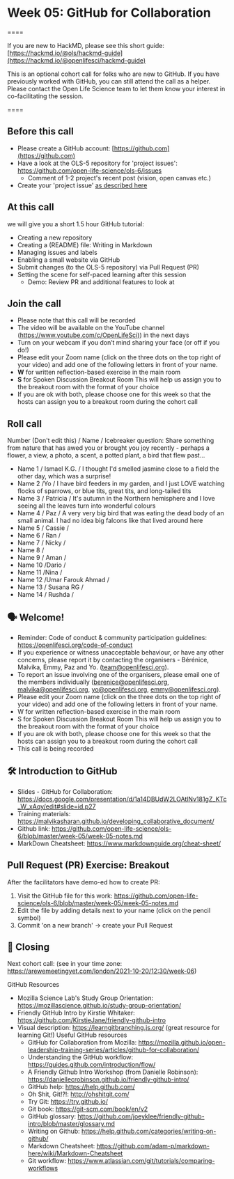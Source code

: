 # Week 05: GitHub for Collaboration
====

If you are new to HackMD, please see this short guide: [https://hackmd.io/@ols/hackmd-guide](https://hackmd.io/@openlifesci/hackmd-guide)

This is an optional cohort call for folks who are new to GitHub. 
If you have previously worked with GitHub, you can still attend the call as a helper.
Please contact the Open Life Science team to let them know your interest in co-facilitating the session.

====
  
## Before this call

- Please create a GitHub account: [https://github.com](https://github.com)
- Have a look at the OLS-5 repository for 'project issues': https://github.com/open-life-science/ols-6/issues
  - Comment of 1-2 project's recent post (vision, open canvas etc.)
- Create your 'project issue' [as described here](https://www.youtube.com/watch?v=UG5TAIU6IVM)
                                                          
## At this call

we will give you a short 1.5 hour GitHub tutorial:

- Creating a new repository
- Creating a (README) file: Writing in Markdown
- Managing issues and labels
- Enabling a small website via GitHub
- Submit changes (to the OLS-5 repository) via Pull Request (PR)
- Setting the scene for self-paced learning after this session
  - Demo: Review PR and additional features to look at

## Join the call

-   Please note that this call will be recorded
-   The video will be available on the YouTube channel ([https://www.youtube.com/c/OpenLifeSci)](https://www.youtube.com/c/OpenLifeSci)) in the next days
-   Turn on your webcam if you don’t mind sharing your face (or off if you do!)
-   Please edit your Zoom name (click on the three dots on the top right of your video) and add one of the following letters in front of your name.
  -   **W** for written reflection-based exercise in the main room
  -   **S** for Spoken Discussion Breakout Room This will help us assign you to the breakout room with the format of your choice 
  -   If you are ok with both, please choose one for this week so that the hosts can assign you to a breakout room during the cohort call 
## Roll call
Number (Don't edit this) / Name / Icebreaker question: Share something from nature that has awed you or brought you joy recently - perhaps a flower, a view, a photo, a scent, a potted plant, a bird that flew past...
* Name 1 / Ismael K.G. / I thought I'd smelled jasmine close to a field the other day, which was a surprise!
* Name 2 /Yo / I have bird feeders in my garden, and I just LOVE watching flocks of sparrows, or blue tits, great tits, and long-tailed tits
* Name 3 / Patricia / It's autumn in the Northern hemisphere and I love seeing all the leaves turn into wonderful colours
* Name 4 / Paz / A very very big bird that was eating the dead body of an small animal. I had no idea big falcons like that lived around here 
* Name 5 / Cassie / 
* Name 6 / Ran /
* Name 7 / Nicky / 
* Name 8 /
* Name 9 / Aman / 
* Name 10 /Dario / 
* Name 11 /Nina / 
* Name 12 /Umar Farouk Ahmad / 
* Name 13 / Susana RG / 
* Name 14 / Rushda / 

## 🗣️ Welcome!

* Reminder: Code of conduct & community participation guidelines: https://openlifesci.org/code-of-conduct
* If you experience or witness unacceptable behaviour, or have any other concerns, please report it by contacting the organisers - Bérénice, Malvika, Emmy, Paz and Yo. (team@openlifesci.org).
* To report an issue involving one of the organisers, please email one of the members individually (berenice@openlifesci.org, malvika@openlifesci.org, yo@openlifesci.org, emmy@openlifesci.org).
* Please edit your Zoom name (click on the three dots on the top right of your video) and add one of the following letters in front of your name.
* W for written reflection-based exercise in the main room
* S for Spoken Discussion Breakout Room This will help us assign you to the breakout room with the format of your choice
* If you are ok with both, please choose one for this week so that the hosts can assign you to a breakout room during the cohort call
* This call is being recorded

## 🛠 Introduction to GitHub
* Slides - GitHub for Collaboration: https://docs.google.com/presentation/d/1a14DBUdW2LOAtlNv181gZ_KTc_W_xAqy/edit#slide=id.p27
* Training materials: https://malvikasharan.github.io/developing_collaborative_document/
* Github link: https://github.com/open-life-science/ols-6/blob/master/week-05/week-05-notes.md
* MarkDown Cheatsheet: https://www.markdownguide.org/cheat-sheet/

## Pull Request (PR) Exercise: Breakout
After the facilitators have demo-ed how to create PR:
1. Visit the GitHub file for this work: https://github.com/open-life-science/ols-6/blob/master/week-05/week-05-notes.md
2. Edit the file by adding details next to your name (click on the pencil symbol)
3. Commit 'on a new branch' -> create your Pull Request

## 🙏 Closing
Next cohort call: (see in your time zone: https://arewemeetingyet.com/london/2021-10-20/12:30/week-06)

GitHub Resources
- Mozilla Science Lab's Study Group Orientation: https://mozillascience.github.io/study-group-orientation/
- Friendly GitHub Intro by Kirstie Whitaker: https://github.com/KirstieJane/friendly-github-intro
- Visual description: https://learngitbranching.js.org/ (great resource for learning Git!)
Useful GitHub resources
  - GitHub for Collaboration from Mozilla: https://mozilla.github.io/open-leadership-training-series/articles/github-for-collaboration/
  - Understanding the GitHub workflow: https://guides.github.com/introduction/flow/
  - A Friendly Github Intro Workshop (from Danielle Robinson): https://daniellecrobinson.github.io/friendly-github-intro/
  - GitHub help: https://help.github.com/
  - Oh Shit, Git!?!: http://ohshitgit.com/
  - Try Git: https://try.github.io/
  - Git book: https://git-scm.com/book/en/v2
  - GitHub glossary: https://github.com/joeyklee/friendly-github-intro/blob/master/glossary.md
  - Writing on Github: https://help.github.com/categories/writing-on-github/
  - Markdown Cheatsheet: https://github.com/adam-p/markdown-here/wiki/Markdown-Cheatsheet
  - Git workflow: https://www.atlassian.com/git/tutorials/comparing-workflows
